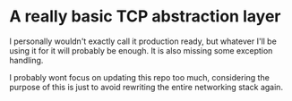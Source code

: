 # A really basic TCP abstraction layer
I personally wouldn't exactly call it production ready, but whatever I'll be using it for it will probably be enough. 
It is also missing some exception handling. 

I probably wont focus on updating this repo too much, considering the purpose of this is just to avoid rewriting the entire networking stack again.
